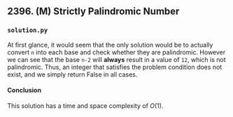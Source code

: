 ## 2396. (M) Strictly Palindromic Number

### `solution.py`
At first glance, it would seem that the only solution would be to actually convert `n` into each base and check whether they are palindromic. However we can see that the base `n-2` will **always** result in a value of `12`, which is not palindromic. Thus, an integer that satisfies the problem condition does not exist, and we simply return False in all cases.  

#### Conclusion
This solution has a time and space complexity of $O(1)$.  
  

